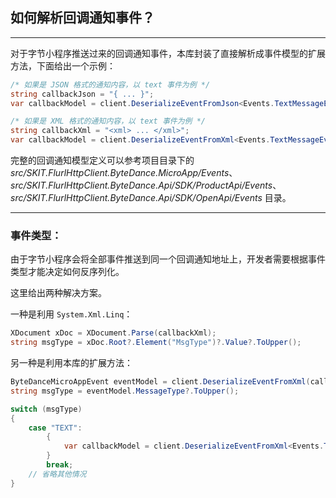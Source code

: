 ﻿## 如何解析回调通知事件？

---

对于字节小程序推送过来的回调通知事件，本库封装了直接解析成事件模型的扩展方法，下面给出一个示例：

```csharp
/* 如果是 JSON 格式的通知内容，以 text 事件为例 */
string callbackJson = "{ ... }";
var callbackModel = client.DeserializeEventFromJson<Events.TextMessageEvent>(callbackJson);

/* 如果是 XML 格式的通知内容，以 text 事件为例 */
string callbackXml = "<xml> ... </xml>";
var callbackModel = client.DeserializeEventFromXml<Events.TextMessageEvent>(callbackXml);
```

完整的回调通知模型定义可以参考项目目录下的 _src/SKIT.FlurlHttpClient.ByteDance.MicroApp/Events_、_src/SKIT.FlurlHttpClient.ByteDance.Api/SDK/ProductApi/Events_、_src/SKIT.FlurlHttpClient.ByteDance.Api/SDK/OpenApi/Events_ 目录。

---

### 事件类型：

由于字节小程序会将全部事件推送到同一个回调通知地址上，开发者需要根据事件类型才能决定如何反序列化。

这里给出两种解决方案。

一种是利用 `System.Xml.Linq`：

```csharp
XDocument xDoc = XDocument.Parse(callbackXml);
string msgType = xDoc.Root?.Element("MsgType")?.Value?.ToUpper();
```

另一种是利用本库的扩展方法：

```csharp
ByteDanceMicroAppEvent eventModel = client.DeserializeEventFromXml(callbackXml);
string msgType = eventModel.MessageType?.ToUpper();

switch (msgType)
{
    case "TEXT":
        {
            var callbackModel = client.DeserializeEventFromXml<Events.TextMessageEvent>(callbackXml);
        }
        break;
    // 省略其他情况
}
```
